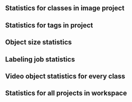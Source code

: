 
## Statistics for classes in image project


## Statistics for tags in project


## Object size statistics


## Labeling job statistics


## Video object statistics for every class


## Statistics for all projects in workspace